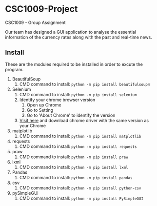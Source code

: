 # CSC1009-Project
CSC1009 - Group Assignment

Our team has designed a GUI application to analyse the essential information of the currency rates along with the past and real-time news.

## Install
These are the modules required to be installed in order to excute the program.

1. BeautifulSoup
   1. CMD command to install: `python -m pip install beautifulsoup4`
1. Selenium
   1. CMD command to install: `python -m pip install selenium`
   1. Identify your chrome browser version
      1. Open up Chrome
      1. Go to Setting
      1. Go to 'About Chrome' to identify the version
   1. [Visit here](https://sites.google.com/a/chromium.org/chromedriver/downloads) and download chrome driver with the same version as your Chrome
1. matplotlib
   1. CMD command to install: `python -m pip install matplotlib`
1. requests
   1. CMD command to install: `python -m pip install requests`
1. praw
   1. CMD command to install: `python -m pip install praw`
1. lxml
   1. CMD command to install: `python -m pip install lxml`
1. Pandas
   1. CMD command to install: `python -m pip install pandas`
1. csv
   1. CMD command to install: `python -m pip install python-csv`
1. pySimpleGUI
   1. CMD command to install: `python -m pip install PySimpleGUI`
